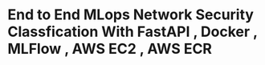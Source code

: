 # End to End MLops Network Security Classfication With FastAPI , Docker , MLFlow , AWS EC2 , AWS ECR

